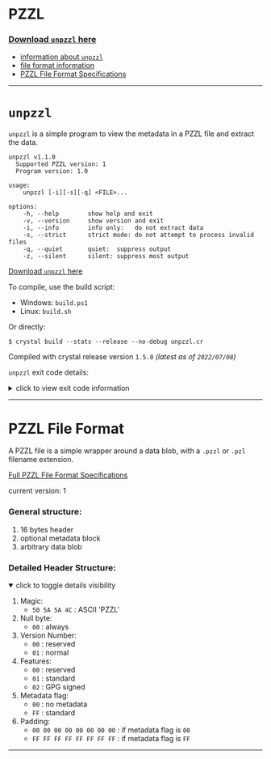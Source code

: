 # PZZL

### [Download `unpzzl` here](https://github.com/Heaxea/PZZL/releases/latest)

- [information about `unpzzl`](#unpzzl)
- [file format information](#pzzl-file-format)
- [PZZL File Format Specifications](PZZL%20File%20Format%20Specifications.md)

---

# `unpzzl`

`unpzzl` is a simple program to view the metadata in a PZZL file and extract the data.

```
unpzzl v1.1.0
  Supported PZZL version: 1
  Program version: 1.0

usage:
    unpzzl [-i][-s][-q] <FILE>...

options:
    -h, --help        show help and exit
    -v, --version     show version and exit
    -i, --info        info only:   do not extract data
    -s, --strict      strict mode: do not attempt to process invalid files
    -q, --quiet       quiet:  suppress output
    -z, --silent      silent: suppress most output
```

[Download `unpzzl` here](https://github.com/Heaxea/PZZL/releases/latest)

To compile, use the build script:
- Windows: `build.ps1`
- Linux: `build.sh`

Or directly:  
```shell
$ crystal build --stats --release --no-debug unpzzl.cr
```

Compiled with crystal release version `1.5.0` *(latest as of `2022/07/08`)*

`unpzzl` exit code details:

<details>
  <summary>click to view exit code information</summary>

| $?  |         code         | details |
| --: | -------------------- | ------- |
|  0  | SUCCESS              | no problem |
|  1  | UNKNOWN_ERROR        | generic error code |
|  2  | SYSTEM_ERROR         | file system error |
|  3  | INCORRECT_USAGE      | run `unpzzl -h` for usage information |
|  4  | MISSING_DATA         | couldn't find expected data |
|  5  | INVALID_FILE         | warnings are treated as error in strict mode |
|  6  | UNSUPPORTED_VERSION  | an update to `unpzzl` may be required |
|  7  | UNSUPPORTED_FEATURES | an update to `unpzzl` may be required |
|  8  | FILE_SKIPPED         | normal exit code if any file was not processed due to an error |

</details>

---

# PZZL File Format

A PZZL file is a simple wrapper around a data blob, with a `.pzzl` or `.pzl` filename extension.

[Full PZZL File Format Specifications](PZZL%20File%20Format%20Specifications.md)

current version: 1

### General structure:

1. 16 bytes header
2. optional metadata block
3. arbitrary data blob


### Detailed Header Structure:

<details open>
  <summary>click to toggle details visibility</summary>

1. Magic:
	- `50 5A 5A 4C` : ASCII 'PZZL'
2. Null byte:
	- `00` : always
3. Version Number:
	- `00` : reserved
	- `01` : normal
4. Features:
	- `00` : reserved
	- `01` : standard
	- `02` : GPG signed
5. Metadata flag:
	- `00` : no metadata
	- `FF` : standard
6. Padding:
	- `00 00 00 00 00 00 00 00` : if metadata flag is `00`
	- `FF FF FF FF FF FF FF FF` : if metadata flag is `FF`
</details>

---
